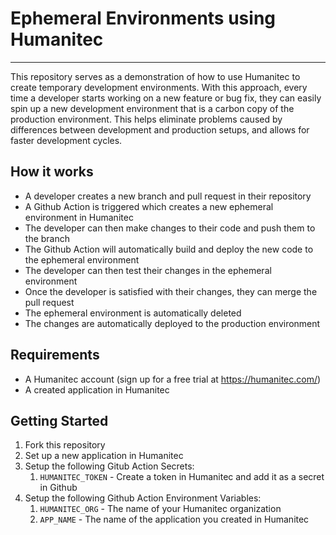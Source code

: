 # Ephemeral Environments using Humanitec
----------------------------------------
This repository serves as a demonstration of how to use Humanitec to create temporary development environments. 
With this approach, every time a developer starts working on a new feature or bug fix, they can easily spin up a new development environment that is a carbon copy of the production environment. This helps eliminate problems caused by differences between development and production setups, and allows for faster development cycles.

## How it works

- A developer creates a new branch and pull request in their repository
- A Github Action is triggered which creates a new ephemeral environment in Humanitec
- The developer can then make changes to their code and push them to the branch
- The Github Action will automatically build and deploy the new code to the ephemeral environment
- The developer can then test their changes in the ephemeral environment
- Once the developer is satisfied with their changes, they can merge the pull request
- The ephemeral environment is automatically deleted
- The changes are automatically deployed to the production environment

## Requirements

- A Humanitec account (sign up for a free trial at https://humanitec.com/)
- A created application in Humanitec

## Getting Started

 1. Fork this repository
 2. Set up a new application in Humanitec
 3. Setup the following Gitub Action Secrets:
    1. `HUMANITEC_TOKEN` - Create a token in Humanitec and add it as a secret in Github
 4. Setup the following Github Action Environment Variables:
    1. `HUMANITEC_ORG` - The name of your Humanitec organization
    2. `APP_NAME` - The name of the application you created in Humanitec
